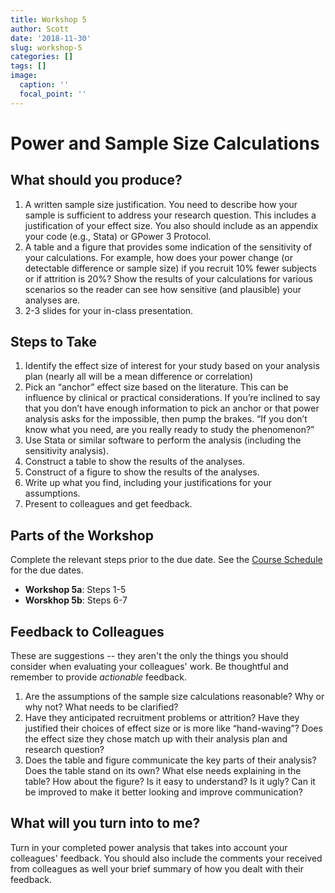 ```yaml
---
title: Workshop 5
author: Scott
date: '2018-11-30'
slug: workshop-5
categories: []
tags: []
image:
  caption: ''
  focal_point: ''
---
```



# Power and Sample Size Calculations		

## What should you produce?
1. A written sample size justification. You need to describe how your sample is sufficient to address your research question. This includes a justification of your effect size. You also should include as an appendix your code (e.g., Stata) or GPower 3 Protocol.
2. A table and a figure that provides some indication of the sensitivity of your calculations. For example, how does your power change (or detectable difference or sample size) if you recruit 10% fewer subjects or if attrition is 20%? Show the results of your calculations for various scenarios so the reader can see how sensitive (and plausible) your analyses are.
3. 2-3 slides for your in-class presentation.	

## Steps to Take

1. Identify the effect size of interest for your study based on your analysis plan (nearly all will be a mean difference or correlation)
2. Pick an “anchor” effect size based on the literature. This can be influence by clinical or practical considerations. If you’re inclined to say that you don’t have enough information to pick an anchor or that power analysis asks for the impossible, then pump the brakes. “If you don’t know what you need, are you really ready to study the phenomenon?”
3. Use Stata or similar software to perform the analysis (including the sensitivity analysis).
4. Construct a table to show the results of the analyses.
5. Construct of a figure to show the results of the analyses.
6. Write up what you find, including your justifications for your assumptions.
7. Present to colleagues and get feedback.

## Parts of the Workshop

Complete the relevant steps prior to the due date. See the [Course Schedule](/classes/course-schedule) for the due dates.

* **Workshop 5a**: Steps 1-5
* **Worskhop 5b**: Steps 6-7

## Feedback to Colleagues

These are suggestions -- they aren't the only the things you should consider when evaluating your colleagues' work. Be thoughtful and remember to provide *actionable* feedback.

1. Are the assumptions of the sample size calculations reasonable? Why or why not? What needs to be clarified?
2. Have they anticipated recruitment problems or attrition? Have they justified their choices of effect size or is more like “hand-waving”? Does the effect size they chose match up with their analysis plan and research question?
3. Does the table and figure communicate the key parts of their analysis? Does the table stand on its own? What else needs explaining in the table? How about the figure? Is it easy to understand? Is it ugly? Can it be improved to make it better looking and improve communication?

## What will you turn into to me?

Turn in your completed power analysis that takes into account your colleagues' feedback. You should also include the comments your received from colleagues as well your brief summary of how you dealt with their feedback. 
